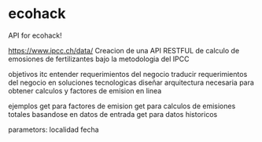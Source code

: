 # ecohack
API for ecohack!


https://www.ipcc.ch/data/
Creacion de una API RESTFUL de calculo de emosiones de fertilizantes bajo la metodologia del IPCC

objetivos itc
entender requerimientos del negocio
traducir requerimientos del negocio en soluciones tecnologicas
diseñar arquitectura necesaria para obtener calculos y factores de emision en linea

ejemplos
get para factores de emision
get para calculos de emisiones totales basandose en datos de entrada
get para datos historicos

parametors:
localidad fecha

